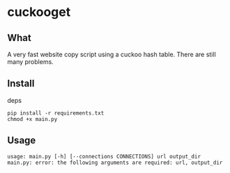 # cuckooget
## What
A very fast website copy script using a cuckoo hash table. There are still many problems.

## Install
deps
```
pip install -r requirements.txt
chmod +x main.py
```

## Usage
```
usage: main.py [-h] [--connections CONNECTIONS] url output_dir
main.py: error: the following arguments are required: url, output_dir
```
